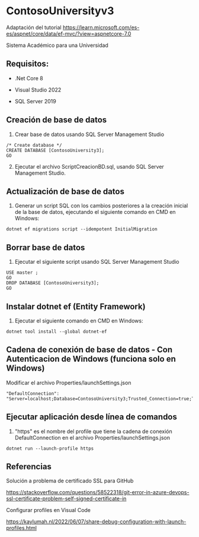 # ContosoUniversityv3

Adaptación del tutorial https://learn.microsoft.com/es-es/aspnet/core/data/ef-mvc/?view=aspnetcore-7.0

Sistema Académico para una Universidad

## Requisitos:

- .Net Core 8

- Visual Studio 2022

- SQL Server 2019



## Creación de base de datos

1. Crear base de datos usando SQL Server Management Studio
```
/* Create database */
CREATE DATABASE [ContosoUniversity3];
GO
```

2. Ejecutar el archivo ScriptCreacionBD.sql, usando SQL Server Management Studio.

## Actualización de base de datos
1. Generar un script SQL con los cambios posteriores a la creación inicial de la base de datos, ejecutando el siguiente comando en CMD en Windows:
```
dotnet ef migrations script --idempotent InitialMigration
```

## Borrar base de datos
1. Ejecutar el siguiente script usando SQL Server Management Studio
```
USE master ;  
GO  
DROP DATABASE [ContosoUniversity3];
GO
```

## Instalar dotnet ef (Entity Framework)
1. Ejecutar el siguiente comando en CMD en Windows:
```
dotnet tool install --global dotnet-ef
```

## Cadena de conexión de base de datos - Con Autenticacion de Windows (funciona solo en Windows)
Modificar el archivo Properties/launchSettings.json
```
"DefaultConnection": "Server=localhost;Database=ContosoUniversity3;Trusted_Connection=true;TrustServerCertificate=True;MultipleActiveResultSets=true;"
```

## Ejecutar aplicación desde línea de comandos
1. "https" es el nombre del profile que tiene la cadena de conexión DefaultConnection en el archivo Properties/launchSettings.json
```
dotnet run --launch-profile https
```

## Referencias

Solución a problema de certificado SSL para GitHub

https://stackoverflow.com/questions/58522318/git-error-in-azure-devops-ssl-certificate-problem-self-signed-certificate-in

Configurar profiles en Visual Code

https://kaylumah.nl/2022/06/07/share-debug-configuration-with-launch-profiles.html
